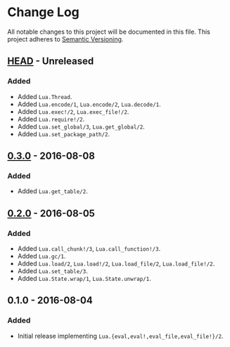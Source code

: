 # Change Log
All notable changes to this project will be documented in this file.
This project adheres to [Semantic Versioning](http://semver.org/).

## [HEAD] - Unreleased
### Added
- Added `Lua.Thread`.
- Added `Lua.encode/1`, `Lua.encode/2`, `Lua.decode/1`.
- Added `Lua.exec!/2`, `Lua.exec_file!/2`.
- Added `Lua.require!/2`.
- Added `Lua.set_global/3`, `Lua.get_global/2`.
- Added `Lua.set_package_path/2`.

## [0.3.0] - 2016-08-08
### Added
- Added `Lua.get_table/2`.

## [0.2.0] - 2016-08-05
### Added
- Added `Lua.call_chunk!/3`, `Lua.call_function!/3`.
- Added `Lua.gc/1`.
- Added `Lua.load/2`, `Lua.load!/2`, `Lua.load_file/2`, `Lua.load_file!/2`.
- Added `Lua.set_table/3`.
- Added `Lua.State.wrap/1`, `Lua.State.unwrap/1`.

## 0.1.0 - 2016-08-04
### Added
- Initial release implementing `Lua.{eval,eval!,eval_file,eval_file!}/2`.

[HEAD]:  https://github.com/bendiken/exlua/compare/0.3.0...HEAD
[0.4.0]: https://github.com/bendiken/exlua/compare/0.3.0...0.4.0
[0.3.0]: https://github.com/bendiken/exlua/compare/0.2.0...0.3.0
[0.2.0]: https://github.com/bendiken/exlua/compare/0.1.0...0.2.0
